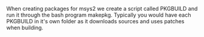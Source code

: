 When creating packages for msys2 we create a script called PKGBUILD and run it through the bash program makepkg.
Typically you would have each PKGBUILD in it's own folder as it downloads sources and uses patches when building.

